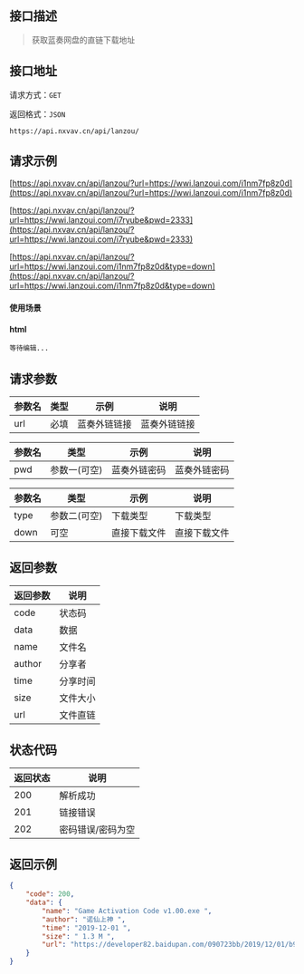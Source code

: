 ## 接口描述

> 获取蓝奏网盘的直链下载地址

## 接口地址

请求方式：`GET`

返回格式：`JSON`

```API
https://api.nxvav.cn/api/lanzou/
```

## 请求示例

[https://api.nxvav.cn/api/lanzou/?url=https://wwi.lanzoui.com/i1nm7fp8z0d](https://api.nxvav.cn/api/lanzou/?url=https://wwi.lanzoui.com/i1nm7fp8z0d)

[https://api.nxvav.cn/api/lanzou/?url=https://wwi.lanzoui.com/i7ryube&pwd=2333](https://api.nxvav.cn/api/lanzou/?url=https://wwi.lanzoui.com/i7ryube&pwd=2333)

[https://api.nxvav.cn/api/lanzou/?url=https://wwi.lanzoui.com/i1nm7fp8z0d&type=down](https://api.nxvav.cn/api/lanzou/?url=https://wwi.lanzoui.com/i1nm7fp8z0d&type=down)

#### 使用场景

<!-- tabs:start -->

#### **html**

```html
等待编辑...
```

<!-- tabs:end -->

## 请求参数

| 参数名 | 类型 | 示例 | 说明 |
| ----- | ---- | ---- | ---- |
| url | 必填 | 蓝奏外链链接 | 蓝奏外链链接 |

| 参数名 | 类型 | 示例 | 说明 |
| ----- | ---- | ---- | ---- |
| pwd | 参数一(可空) | 蓝奏外链密码 | 蓝奏外链密码 |

| 参数名 | 类型 | 示例 | 说明 |
| -----  | ---- | ---- | ----- |
| type |  参数二(可空) | 下载类型 | 下载类型 |
| down | 可空 | 直接下载文件 |  直接下载文件 |

## 返回参数

| 返回参数 | 说明 |
| ------- | ---- |
| code | 状态码 |
| data | 数据 |
| name | 文件名 |
| author | 分享者 |
| time | 分享时间 |
| size | 文件大小 |
| url | 文件直链 |

## 状态代码

| 返回状态 | 说明 |
| ------- | ---- |
| 200 | 解析成功 |
| 201 | 链接错误 |
| 202 | 密码错误/密码为空 |

## 返回示例

```json
{
    "code": 200,
    "data": {
        "name": "Game Activation Code v1.00.exe ",
        "author": "诺仙上神 ",
        "time": "2019-12-01 ",
        "size": " 1.3 M ",
        "url": "https://developer82.baidupan.com/090723bb/2019/12/01/b92af6b2b254ec99541a7a63b35aae7e.exe?st=gYuY6pX345veOeIVNCm7Ag&e=1631032018&b=VUABYABtUTFXIl5JVWZQIFZqCyFRMQV3VmxYOlU8U3EJGAxjVTEHZwVwACAAYVR_bBGELZwUqCmkELwpi&fi=14789784&pid=212-95-155-107&up=2"
    }
}
```